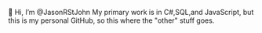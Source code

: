 👋 Hi, I’m @JasonRStJohn
My primary work is in C#,SQL,and JavaScript, but this is my personal GitHub, so this where the "other" stuff goes.

<!---
JasonRStJohn/JasonRStJohn is a ✨ special ✨ repository because its `README.md` (this file) appears on your GitHub profile.
You can click the Preview link to take a look at your changes.
--->
